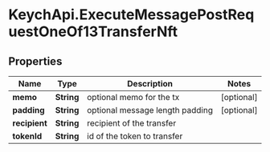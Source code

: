 # KeychApi.ExecuteMessagePostRequestOneOf13TransferNft

## Properties

Name | Type | Description | Notes
------------ | ------------- | ------------- | -------------
**memo** | **String** | optional memo for the tx | [optional] 
**padding** | **String** | optional message length padding | [optional] 
**recipient** | **String** | recipient of the transfer | 
**tokenId** | **String** | id of the token to transfer | 


